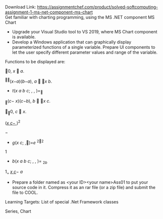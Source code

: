 Download Link: https://assignmentchef.com/product/solved-softcomputing-assignment-1-ms-net-component-ms-chart
<br>
Get familiar with charting programming,  using the MS .NET component MS Chart




<ul>

 <li>Upgrade your Visual Studio tool to VS 2019, where MS Chart component is available.</li>

 <li>Develop a Windows application that can graphically display parameterized functions of a single variable. Prepare UI components to let the user specify different parameter values and range of the variable.</li>

</ul>

Functions to be displayed are:

0,                         <em>x </em> <em>a</em>.

<sup></sup>(<em>x</em>−<em>a</em>)(<em>b</em>−<em>a</em>),    <em>a </em> <em>x b</em>.

<ul>

 <li><em>t</em>(<em>x a b c</em>; , , )=<sub></sub></li>

</ul>

<sub></sub>(<em>c</em>− <em>x</em>)(<em>c</em>−<em>b</em>),     <em>b </em> <em>x c</em>.

<sub></sub>0,                        <em>c </em> <em>x</em>.

(<em><u>x c</u></em><u>− </u>)<sup>2</sup>

−

<ul>

 <li><em>g</em>(<em>x c</em>; ,)=<em>e </em><sup>2</sup><sup></sup><sup>2</sup></li>

</ul>

1

<ul>

 <li><em>b</em>(<em>x a b c</em>; , , )= <sub>2<em>b</em></sub></li>

</ul>

1<sub>+ </sub><em><u>x c</u></em>− <em>a</em>

<ul>

 <li>Prepare a folder named as &lt;your ID&gt;&lt;your name&gt;Ass01 to put your source code in it. Compress it as an rar file (or a zip file) and submit the file to COOL.</li>

</ul>




Learning Targets: List of special .Net Framework classes

Series, Chart


